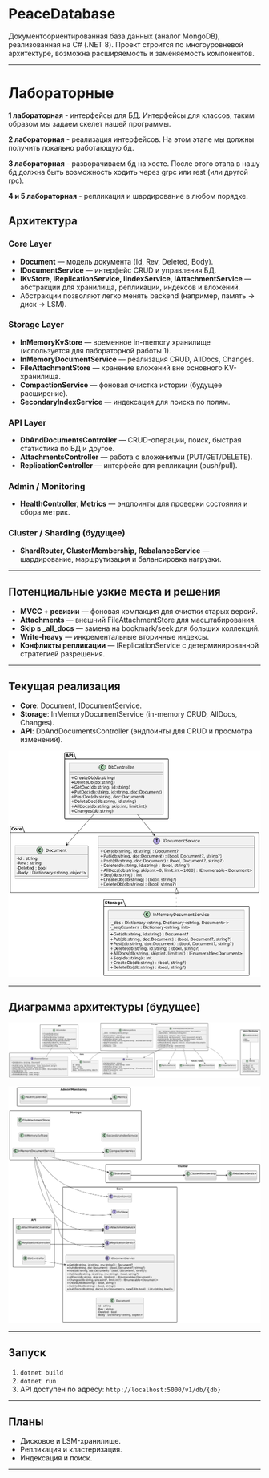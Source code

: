 ﻿# PeaceDatabase

Документоориентированная база данных (аналог MongoDB), реализованная на C# (.NET 8). 
Проект строится по многоуровневой архитектуре, возможна расширяемость и заменяемость компонентов.

---

# Лабораторные

**1 лабораторная** - интерфейсы для БД. Интерфейсы для классов, таким образом мы задаем скелет нашей программы.

**2 лабораторная** - реализация интерфейсов. На этом этапе мы должны получить локально работающую бд.

**3 лабораторная** - разворачиваем бд на хосте. После этого этапа в нашу бд должна быть возможность ходить через grpc или rest (или другой rpc).

**4 и 5 лабораторная** - репликация и шардирование в любом порядке.

## Архитектура

### Core Layer

- **Document** — модель документа (Id, Rev, Deleted, Body).
- **IDocumentService** — интерфейс CRUD и управления БД.
- **IKvStore, IReplicationService, IIndexService, IAttachmentService** — абстракции для хранилища, репликации, индексов и вложений.
- Абстракции позволяют легко менять backend (например, память → диск → LSM).

### Storage Layer

- **InMemoryKvStore** — временное in-memory хранилище (используется для лабораторной работы 1).
- **InMemoryDocumentService** — реализация CRUD, AllDocs, Changes.
- **FileAttachmentStore** — хранение вложений вне основного KV-хранилища.
- **CompactionService** — фоновая очистка истории (будущее расширение).
- **SecondaryIndexService** — индексация для поиска по полям.

### API Layer

- **DbAndDocumentsController** — CRUD-операции, поиск, быстрая статистика по БД и другое.
- **AttachmentsController** — работа с вложениями (PUT/GET/DELETE).
- **ReplicationController** — интерфейс для репликации (push/pull).

### Admin / Monitoring

- **HealthController, Metrics** — эндпоинты для проверки состояния и сбора метрик.

### Cluster / Sharding (будущее)

- **ShardRouter, ClusterMembership, RebalanceService** — шардирование, маршрутизация и балансировка нагрузки.

---

## Потенциальные узкие места и решения

- **MVCC + ревизии** — фоновая компакция для очистки старых версий.
- **Attachments** — внешний FileAttachmentStore для масштабирования.
- **Skip в _all_docs** — замена на bookmark/seek для больших коллекций.
- **Write-heavy** — инкрементальные вторичные индексы.
- **Конфликты репликации** — IReplicationService с детерминированной стратегией разрешения.

---

## Текущая реализация

- **Core**: Document, IDocumentService.
- **Storage**: InMemoryDocumentService (in-memory CRUD, AllDocs, Changes).
- **API**: DbAndDocumentsController (эндпоинты для CRUD и просмотра изменений).

[![Architecture Diagram1](docs/images/Lab1.png)](docs/images/Lab1.png)

---

## Диаграмма архитектуры (будущее)
[![Architecture Diagram2](docs/images/Lab2.png)](docs/images/Lab2.png)


[![Architecture Diagram345](docs/images/Lab345.png)](docs/images/Lab345.png)

---

## Запуск

1. `dotnet build`
2. `dotnet run`
3. API доступен по адресу: `http://localhost:5000/v1/db/{db}`

---

## Планы

- Дисковое и LSM-хранилище.
- Репликация и кластеризация.
- Индексация и поиск.

---